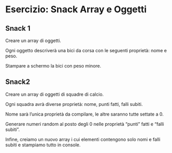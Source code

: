 # Esercizio: Snack Array e Oggetti

## Snack 1
Creare un array di oggetti.

Ogni oggetto descriverà una bici da corsa con le seguenti proprietà: nome e peso.

Stampare a schermo la bici con peso minore.
## Snack2
Creare un array di oggetti di squadre di calcio.

Ogni squadra avrà diverse proprietà: nome, punti fatti, falli subiti.

Nome sarà l’unica proprietà da compilare, le altre saranno tutte settate a 0.

Generare numeri random al posto degli 0 nelle proprietà “punti” fatti e “falli subiti”.

Infine, creiamo un nuovo array i cui elementi contengono solo nomi e falli subiti e stampiamo tutto in console.
